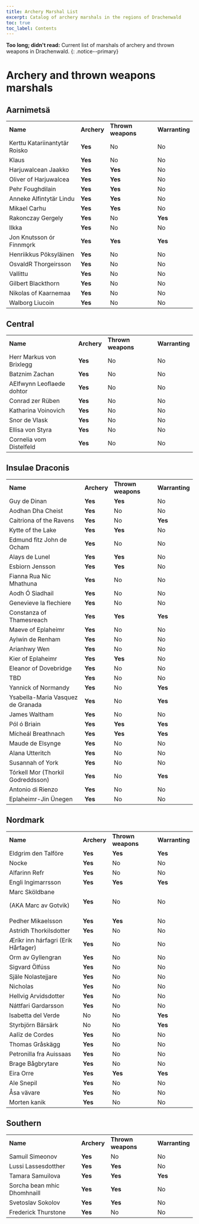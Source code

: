 ```yaml
---
title: Archery Marshal List 
excerpt: Catalog of archery marshals in the regions of Drachenwald
toc: true
toc_label: Contents
---
```


__Too long; didn't read:__ Current list of marshals of archery and thrown weapons in Drachenwald. 
{: .notice--primary}

# Archery and thrown weapons marshals 


## Aarnimetsä


<table>
  <tr>
   <td><strong>Name</strong>
   </td>
   <td><strong>Archery</strong>
   </td>
   <td><strong>Thrown weapons</strong>
   </td>
   <td><strong>Warranting</strong>
   </td>
  </tr>
  <tr>
   <td>Kerttu Katariinantytär Roisko
   </td>
   <td><strong>Yes</strong>
   </td>
   <td>No
   </td>
   <td>No
   </td>
  </tr>
  <tr>
   <td>Klaus
   </td>
   <td><strong>Yes</strong>
   </td>
   <td>No
   </td>
   <td>No
   </td>
  </tr>
  <tr>
   <td>Harjuwalcean Jaakko
   </td>
   <td><strong>Yes</strong>
   </td>
   <td><strong>Yes</strong>
   </td>
   <td>No
   </td>
  </tr>
  <tr>
   <td>Oliver of Harjuwalcea
   </td>
   <td><strong>Yes</strong>
   </td>
   <td><strong>Yes</strong>
   </td>
   <td>No
   </td>
  </tr>
  <tr>
   <td>Pehr Foughdilain
   </td>
   <td><strong>Yes</strong>
   </td>
   <td><strong>Yes</strong>
   </td>
   <td>No
   </td>
  </tr>
  <tr>
   <td>Anneke Alfintytär Lindu
   </td>
   <td><strong>Yes</strong>
   </td>
   <td><strong>Yes</strong>
   </td>
   <td>No
   </td>
  </tr>
  <tr>
   <td>Mikael Carhu
   </td>
   <td><strong>Yes</strong>
   </td>
   <td><strong>Yes</strong>
   </td>
   <td>No
   </td>
  </tr>
  <tr>
   <td>Rakonczay Gergely
   </td>
   <td><strong>Yes</strong>
   </td>
   <td>No
   </td>
   <td><strong>Yes</strong>
   </td>
  </tr>
  <tr>
   <td>Ilkka
   </td>
   <td><strong>Yes</strong>
   </td>
   <td>No
   </td>
   <td>No
   </td>
  </tr>
  <tr>
   <td>Jon Knutsson ór Finnmǫrk
   </td>
   <td><strong>Yes</strong>
   </td>
   <td><strong>Yes</strong>
   </td>
   <td><strong>Yes</strong>
   </td>
  </tr>
  <tr>
   <td>Henriikkus Pöksyläinen
   </td>
   <td><strong>Yes</strong>
   </td>
   <td>No
   </td>
   <td>No
   </td>
  </tr>
  <tr>
   <td>OsvaldR Thorgeirsson
   </td>
   <td><strong>Yes</strong>
   </td>
   <td>No
   </td>
   <td>No
   </td>
  </tr>
  <tr>
   <td>Vallittu
   </td>
   <td><strong>Yes</strong>
   </td>
   <td>No
   </td>
   <td>No
   </td>
  </tr>
  <tr>
   <td>Gilbert Blackthorn
   </td>
   <td><strong>Yes</strong>
   </td>
   <td>No
   </td>
   <td>No
   </td>
  </tr>
  <tr>
   <td>Nikolas of Kaarnemaa
   </td>
   <td><strong>Yes</strong>
   </td>
   <td>No
   </td>
   <td>No
   </td>
  </tr>
  <tr>
   <td>Walborg Liucoin
   </td>
   <td><strong>Yes</strong>
   </td>
   <td>No
   </td>
   <td>No
   </td>
  </tr>
</table>



## Central


<table>
  <tr>
   <td><strong>Name</strong>
   </td>
   <td><strong>Archery</strong>
   </td>
   <td><strong>Thrown weapons</strong>
   </td>
   <td><strong>Warranting</strong>
   </td>
  </tr>
  <tr>
   <td>Herr Markus von Brixlegg
   </td>
   <td><strong>Yes</strong>
   </td>
   <td>No
   </td>
   <td>No
   </td>
  </tr>
  <tr>
   <td>Batznim Zachan
   </td>
   <td><strong>Yes</strong>
   </td>
   <td>No
   </td>
   <td>No
   </td>
  </tr>
  <tr>
   <td>AElfwynn Leoflaede dohtor
   </td>
   <td><strong>Yes</strong>
   </td>
   <td>No
   </td>
   <td>No
   </td>
  </tr>
  <tr>
   <td>Conrad zer Rüben
   </td>
   <td><strong>Yes</strong>
   </td>
   <td>No
   </td>
   <td>No
   </td>
  </tr>
  <tr>
   <td>Katharina Voinovich
   </td>
   <td><strong>Yes</strong>
   </td>
   <td>No
   </td>
   <td>No
   </td>
  </tr>
  <tr>
   <td>Snor de Vlask
   </td>
   <td><strong>Yes</strong>
   </td>
   <td>No
   </td>
   <td>No
   </td>
  </tr>
  <tr>
   <td>Ellisa von Styra
   </td>
   <td><strong>Yes</strong>
   </td>
   <td>No
   </td>
   <td>No
   </td>
  </tr>
  <tr>
   <td>Cornelia vom Distelfeld
   </td>
   <td><strong>Yes</strong>
   </td>
   <td>No
   </td>
   <td>No
   </td>
  </tr>
</table>



## Insulae Draconis


<table>
  <tr>
   <td><strong>Name</strong>
   </td>
   <td><strong>Archery</strong>
   </td>
   <td><strong>Thrown weapons</strong>
   </td>
   <td><strong>Warranting</strong>
   </td>
  </tr>
  <tr>
   <td>Guy de Dinan
   </td>
   <td><strong>Yes</strong>
   </td>
   <td><strong>Yes</strong>
   </td>
   <td>No
   </td>
  </tr>
  <tr>
   <td>Aodhan Dha Cheist
   </td>
   <td><strong>Yes</strong>
   </td>
   <td>No
   </td>
   <td>No
   </td>
  </tr>
  <tr>
   <td>Caitriona of the Ravens
   </td>
   <td><strong>Yes</strong>
   </td>
   <td>No
   </td>
   <td><strong>Yes</strong>
   </td>
  </tr>
  <tr>
   <td>Kytte of the Lake
   </td>
   <td><strong>Yes</strong>
   </td>
   <td><strong>Yes</strong>
   </td>
   <td>No
   </td>
  </tr>
  <tr>
   <td>Edmund fitz John de Ocham
   </td>
   <td><strong>Yes</strong>
   </td>
   <td>No
   </td>
   <td>No
   </td>
  </tr>
  <tr>
   <td>Alays de Lunel
   </td>
   <td><strong>Yes</strong>
   </td>
   <td><strong>Yes</strong>
   </td>
   <td>No
   </td>
  </tr>
  <tr>
   <td>Esbiorn Jensson
   </td>
   <td><strong>Yes</strong>
   </td>
   <td><strong>Yes</strong>
   </td>
   <td>No
   </td>
  </tr>
  <tr>
   <td>Fianna Rua Nic Mhathuna
   </td>
   <td><strong>Yes</strong>
   </td>
   <td>No
   </td>
   <td>No
   </td>
  </tr>
  <tr>
   <td>Aodh Ó Siadhail
   </td>
   <td><strong>Yes</strong>
   </td>
   <td>No
   </td>
   <td>No
   </td>
  </tr>
  <tr>
   <td>Genevieve la flechiere
   </td>
   <td><strong>Yes</strong>
   </td>
   <td>No
   </td>
   <td>No
   </td>
  </tr>
  <tr>
   <td>Constanza of Thamesreach
   </td>
   <td><strong>Yes</strong>
   </td>
   <td><strong>Yes</strong>
   </td>
   <td><strong>Yes</strong>
   </td>
  </tr>
  <tr>
   <td>Maeve of Eplaheimr
   </td>
   <td><strong>Yes</strong>
   </td>
   <td>No
   </td>
   <td>No
   </td>
  </tr>
  <tr>
   <td>Aylwin de Renham
   </td>
   <td><strong>Yes</strong>
   </td>
   <td>No
   </td>
   <td>No
   </td>
  </tr>
  <tr>
   <td>Arianhwy Wen
   </td>
   <td><strong>Yes</strong>
   </td>
   <td>No
   </td>
   <td>No
   </td>
  </tr>
  <tr>
   <td>Kier of Eplaheimr
   </td>
   <td><strong>Yes</strong>
   </td>
   <td><strong>Yes</strong>
   </td>
   <td>No
   </td>
  </tr>
  <tr>
   <td>Eleanor of Dovebridge
   </td>
   <td><strong>Yes</strong>
   </td>
   <td>No
   </td>
   <td>No
   </td>
  </tr>
  <tr>
   <td>TBD
   </td>
   <td><strong>Yes</strong>
   </td>
   <td>No
   </td>
   <td>No
   </td>
  </tr>
  <tr>
   <td>Yannick of Normandy
   </td>
   <td><strong>Yes</strong>
   </td>
   <td>No
   </td>
   <td><strong>Yes</strong>
   </td>
  </tr>
  <tr>
   <td>Ysabella-Maria Vasquez de Granada
   </td>
   <td><strong>Yes</strong>
   </td>
   <td>No
   </td>
   <td><strong>Yes</strong>
   </td>
  </tr>
  <tr>
   <td>James Waltham
   </td>
   <td><strong>Yes</strong>
   </td>
   <td>No
   </td>
   <td>No
   </td>
  </tr>
  <tr>
   <td>Pól ó Briain
   </td>
   <td><strong>Yes</strong>
   </td>
   <td><strong>Yes</strong>
   </td>
   <td><strong>Yes</strong>
   </td>
  </tr>
  <tr>
   <td>Mícheál Breathnach
   </td>
   <td><strong>Yes</strong>
   </td>
   <td><strong>Yes</strong>
   </td>
   <td><strong>Yes</strong>
   </td>
  </tr>
  <tr>
   <td>Maude de Elsynge
   </td>
   <td><strong>Yes</strong>
   </td>
   <td>No
   </td>
   <td>No
   </td>
  </tr>
  <tr>
   <td>Alana Utteritch
   </td>
   <td><strong>Yes</strong>
   </td>
   <td>No
   </td>
   <td>No
   </td>
  </tr>
  <tr>
   <td>Susannah of York
   </td>
   <td><strong>Yes</strong>
   </td>
   <td>No
   </td>
   <td>No
   </td>
  </tr>
  <tr>
   <td>Tórkell Mor (Thorkil Godreddsson)
   </td>
   <td><strong>Yes</strong>
   </td>
   <td>No
   </td>
   <td><strong>Yes</strong>
   </td>
  </tr>
  <tr>
   <td>Antonio di Rienzo
   </td>
   <td><strong>Yes</strong>
   </td>
   <td>No
   </td>
   <td>No
   </td>
  </tr>
  <tr>
   <td>Eplaheimr-Jin Ünegen
   </td>
   <td><strong>Yes</strong>
   </td>
   <td>No
   </td>
   <td>No
   </td>
  </tr>
</table>



## Nordmark


<table>
  <tr>
   <td><strong>Name</strong>
   </td>
   <td><strong>Archery</strong>
   </td>
   <td><strong>Thrown weapons</strong>
   </td>
   <td><strong>Warranting</strong>
   </td>
  </tr>
  <tr>
   <td>Eldgrim den Talföre
   </td>
   <td><strong>Yes</strong>
   </td>
   <td><strong>Yes</strong>
   </td>
   <td><strong>Yes</strong>
   </td>
  </tr>
  <tr>
   <td>Nocke
   </td>
   <td><strong>Yes</strong>
   </td>
   <td>No
   </td>
   <td>No
   </td>
  </tr>
  <tr>
   <td>Alfarinn Refr
   </td>
   <td><strong>Yes</strong>
   </td>
   <td>No
   </td>
   <td>No
   </td>
  </tr>
  <tr>
   <td>Engli Ingimarrsson
   </td>
   <td><strong>Yes</strong>
   </td>
   <td><strong>Yes</strong>
   </td>
   <td><strong>Yes</strong>
   </td>
  </tr>
  <tr>
   <td>Marc Sköldbane
<p>
(AKA Marc av Gotvik)
   </td>
   <td><strong>Yes</strong>
   </td>
   <td>No
   </td>
   <td>No
   </td>
  </tr>
  <tr>
   <td>Pedher Mikaelsson
   </td>
   <td><strong>Yes</strong>
   </td>
   <td><strong>Yes</strong>
   </td>
   <td>No
   </td>
  </tr>
  <tr>
   <td>Astridh Thorkilsdotter
   </td>
   <td><strong>Yes</strong>
   </td>
   <td>No
   </td>
   <td>No
   </td>
  </tr>
  <tr>
   <td>Æríkr inn hárfagri (Erik Hårfager)
   </td>
   <td><strong>Yes</strong>
   </td>
   <td>No
   </td>
   <td>No
   </td>
  </tr>
  <tr>
   <td>Orm av Gyllengran
   </td>
   <td><strong>Yes</strong>
   </td>
   <td>No
   </td>
   <td>No
   </td>
  </tr>
  <tr>
   <td>Sigvard Ölfúss
   </td>
   <td><strong>Yes</strong>
   </td>
   <td>No
   </td>
   <td>No
   </td>
  </tr>
  <tr>
   <td>Själe Nolastejjare
   </td>
   <td><strong>Yes</strong>
   </td>
   <td>No
   </td>
   <td>No
   </td>
  </tr>
  <tr>
   <td>Nicholas
   </td>
   <td><strong>Yes</strong>
   </td>
   <td>No
   </td>
   <td>No
   </td>
  </tr>
  <tr>
   <td>Hellvig Arvidsdotter
   </td>
   <td><strong>Yes</strong>
   </td>
   <td>No
   </td>
   <td>No
   </td>
  </tr>
  <tr>
   <td>Náttfari Gardarsson
   </td>
   <td><strong>Yes</strong>
   </td>
   <td>No
   </td>
   <td>No
   </td>
  </tr>
  <tr>
   <td>Isabetta del Verde
   </td>
   <td>No
   </td>
   <td>No
   </td>
   <td><strong>Yes</strong>
   </td>
  </tr>
  <tr>
   <td>Styrbjörn Bärsärk
   </td>
   <td>No
   </td>
   <td>No
   </td>
   <td><strong>Yes</strong>
   </td>
  </tr>
  <tr>
   <td>Aalïz de Cordes
   </td>
   <td><strong>Yes</strong>
   </td>
   <td>No
   </td>
   <td>No
   </td>
  </tr>
  <tr>
   <td>Thomas Gråskägg
   </td>
   <td><strong>Yes</strong>
   </td>
   <td>No
   </td>
   <td>No
   </td>
  </tr>
  <tr>
   <td>Petronilla fra Auissaas
   </td>
   <td><strong>Yes</strong>
   </td>
   <td>No
   </td>
   <td>No
   </td>
  </tr>
  <tr>
   <td>Brage Bågbrytare
   </td>
   <td><strong>Yes</strong>
   </td>
   <td>No
   </td>
   <td>No
   </td>
  </tr>
  <tr>
   <td>Eira Orre
   </td>
   <td><strong>Yes</strong>
   </td>
   <td><strong>Yes</strong>
   </td>
   <td><strong>Yes</strong>
   </td>
  </tr>
  <tr>
   <td>Ale Snepil
   </td>
   <td><strong>Yes</strong>
   </td>
   <td>No
   </td>
   <td>No
   </td>
  </tr>
  <tr>
   <td>Åsa vävare
   </td>
   <td><strong>Yes</strong>
   </td>
   <td>No
   </td>
   <td>No
   </td>
  </tr>
  <tr>
   <td>Morten kanik
   </td>
   <td><strong>Yes</strong>
   </td>
   <td>No
   </td>
   <td>No
   </td>
  </tr>
</table>



## Southern


<table>
  <tr>
   <td><strong>Name</strong>
   </td>
   <td><strong>Archery</strong>
   </td>
   <td><strong>Thrown weapons</strong>
   </td>
   <td><strong>Warranting</strong>
   </td>
  </tr>
  <tr>
   <td>Samuil Simeonov
   </td>
   <td><strong>Yes</strong>
   </td>
   <td>No
   </td>
   <td>No
   </td>
  </tr>
  <tr>
   <td>Lussi Lassesdotther
   </td>
   <td><strong>Yes</strong>
   </td>
   <td><strong>Yes</strong>
   </td>
   <td>No
   </td>
  </tr>
  <tr>
   <td>Tamara Samuilova
   </td>
   <td><strong>Yes</strong>
   </td>
   <td><strong>Yes</strong>
   </td>
   <td><strong>Yes</strong>
   </td>
  </tr>
  <tr>
   <td>Sorcha bean mhic Dhomhnaill
   </td>
   <td><strong>Yes</strong>
   </td>
   <td><strong>Yes</strong>
   </td>
   <td>No
   </td>
  </tr>
  <tr>
   <td>Svetoslav Sokolov
   </td>
   <td><strong>Yes</strong>
   </td>
   <td><strong>Yes</strong>
   </td>
   <td>No
   </td>
  </tr>
  <tr>
   <td>Frederick Thurstone
   </td>
   <td><strong>Yes</strong>
   </td>
   <td>No
   </td>
   <td>No
   </td>
  </tr>
</table>

